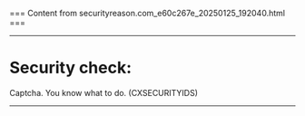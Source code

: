 === Content from securityreason.com_e60c267e_20250125_192040.html ===


---

# Security check:

Captcha. You know what to do. (CXSECURITYIDS)

---


